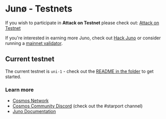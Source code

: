 # Junø - Testnets

If you wish to participate in **Attack on Testnet** please check out: [Attack on Testnet](https://github.com/CosmosContracts/testnets/blob/main/uni/ATTACK.md)

If you're interested in earning more Juno, check out [Hack Juno](https://github.com/CosmosContracts/hack-juno) or consider running a [mainnet validator](https://docs.junochain.com/validators/joining-mainnet).

## Current testnet

The current testnet is `uni-1` - check out the [README in the folder](/uni-1/README.md) to get started.

### Learn more

- [Cosmos Network](https://cosmos.network)
- [Cosmos Community Discord](https://discord.com/invite/W8trcGV) (check out the #starport channel)
- [Juno Documentation](https://docs.junochain.com/)
